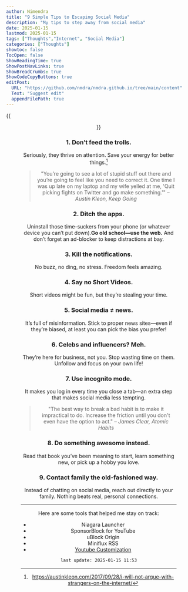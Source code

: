 ```yaml
---
author: Nimendra
title: "9 Simple Tips to Escaping Social Media"
description: "My tips to step away from social media"
date: 2025-01-15
lastmod: 2025-01-15
tags: ["Thoughts","Internet", "Social Media"]
categories: ["Thoughts"]
showtoc: false
TocOpen: false
ShowReadingTime: true
ShowPostNavLinks: true
ShowBreadCrumbs: true
ShowCodeCopyButtons: true
editPost:
  URL: "https://github.com/nmdra/nmdra.github.io/tree/main/content"
  Text: "Suggest edit"
  appendFilePath: true
---
```


{{<figure src="/images/keep-going.webp" caption="A page from Keep Going by Austin Kleon" alt="ghostty preview" width= "auto" height="400px"  align="center" >}}

### 1. **Don’t feed the trolls.** 
  Seriously, they thrive on attention. Save your energy for better things.[^1]  
  > "You’re going to see a lot of stupid stuff out there and you’re going to feel like you need to correct it. One time I was up late on my laptop and my wife yelled at me, 'Quit picking fights on Twitter and go make something.'" – *Austin Kleon, Keep Going*
### 2. **Ditch the apps.** 
  Uninstall those time-suckers from your phone (or whatever device you can’t put down).**Go old school—use the web.** And don’t forget an ad-blocker to keep distractions at bay.  
### 3. **Kill the notifications.** 
  No buzz, no ding, no stress. Freedom feels amazing.  
### 4. **Say no Short Videos.** 
  Short videos might be fun, but they’re stealing your time.  
### 5. **Social media ≠ news.** 
  It’s full of misinformation. Stick to proper news sites—even if they’re biased, at least you can pick the bias you prefer!  
### 6. **Celebs and influencers? Meh.** 
  They’re here for business, not you. Stop wasting time on them. Unfollow and focus on your own life!  
### 7. **Use incognito mode.** 
  It makes you log in every time you close a tab—an extra step that makes social media less tempting.
  > "The best way to break a bad habit is to make it impractical to do. Increase the friction until you don't even have the option to act." – *James Clear, Atomic Habits*
### 8. **Do something awesome instead.** 
  Read that book you’ve been meaning to start, learn something new, or pick up a hobby you love.  
### 9. **Contact family the old-fashioned way.** 
  Instead of chatting on social media, reach out directly to your family. Nothing beats real, personal connections.

---

Here are some tools that helped me stay on track:

- Niagara Launcher
- SponsorBlock for YouTube
- uBlock Origin
- Miniflux RSS
- [Youtube Customization](https://fmhy.net/social-media-tools#youtube-customization)

[^1]: https://austinkleon.com/2017/09/28/i-will-not-argue-with-strangers-on-the-internet/

`last update: 2025-01-15 11:53`
